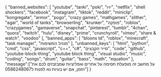 {
  "banned_websites": [
    "youtube",
    "tanki",
    "poki",
    "יויו",
    "netflix",
    "shell shockers",
    "facebook",
    "instagram",
    "tiktok",
    "reddit",
    "miniclip",
    "kongregate",
    "armor",
    "pogo",
    "crazy games",
    "mathgames",
    "slither",
    "agar",
    "world of tanks",
    "browserling",
    "krunker",
    "פופקה",
    "roblox",
    "crazygames",
    "gamaverse",
    "snapchat",
    "pinterest",
    "tumblr",
    "4chan",
    "quora",
    "twitch",
    "hulu",
    "disney",
    "prime",
    "crunchyroll",
    "vimeo",
    "share & watch",
    "voodoo"
  ],
  "banned_apps": [
    "bloons td",
    "roblox",
    "minecraft",
    "task manager",
    "מנהל המשימות"
  ],
  "unbanned_keys": [
    "html",
    "python",
    "cmd",
    "css",
    "javascript",
    "c++",
    "c#",
    "סייר הקבצים",
    "code",
    "github",
    "youtube-block-thing",
    "youtube block thing",
    "visual studio",
    "music",
    "coding",
    "songs",
    "drum",
    "guitar",
    "bass",
    "math",
    "equation"
  ], "message":["על מחשב זה מופעלת חסימה על אתרים ואפליציות שמבזבזים לכם את הזמן, אם יש בעיות נא לפנות ל0586248067"]
}
